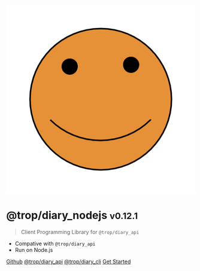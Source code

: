 ![logo](asset/logo.png)

# @trop/diary_nodejs <small>v0.12.1</small>

> Client Programming Library for `@trop/diary_api`

- Compative with `@trop/diary_api`
- Run on Node.js

[Github](https://github.com/kevin-leptons/trop_diary_nodejs)
[@trop/diary_api](https://trop-diary-api.netlify.com)
[@trop/diary_cli](https://github.com/kevin-leptons/trop_diary_cli)
[Get Started](intro.md)
